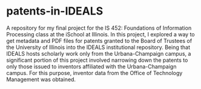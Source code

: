 # patents-in-IDEALS
A repository for my final project for the IS 452: Foundations of Information Processing class at the iSchool at Illinois. In this project, I explored a way to get metadata and PDF files for patents granted to the Board of Trustees of the University of Illinois into the IDEALS institutional repository. Being that IDEALS hosts scholarly work only from the Urbana-Champaign campus, a significant portion of this project involved narrowing down the patents to only those issued to inventors affiliated with the Urbana-Champaign campus. For this purpose, inventor data from the Office of Technology Management was obtained.
